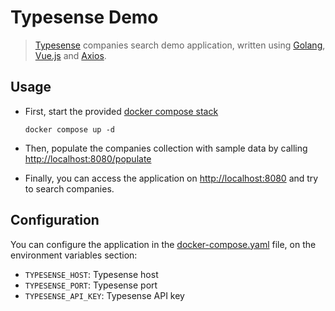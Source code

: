  # Typesense Demo

> [Typesense](https://typesense.org/) companies search demo application, written using [Golang](https://go.dev/), [Vue.js](https://vuejs.org/) and [Axios](https://axios-http.com/).

## Usage

- First, start the provided [docker compose stack](docker-compose.yaml)

    ```shell
    docker compose up -d
    ```

- Then, populate the companies collection with sample data by calling [http://localhost:8080/populate](http://localhost:8080/populate)


- Finally, you can access the application on [http://localhost:8080](http://localhost:8080) and try to search companies.

## Configuration

You can configure the application in the [docker-compose.yaml](docker-compose.yaml) file, on the environment variables section:
- `TYPESENSE_HOST`: Typesense host
- `TYPESENSE_PORT`: Typesense port
- `TYPESENSE_API_KEY`: Typesense API key
